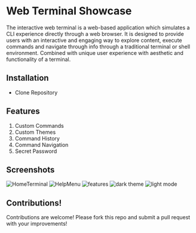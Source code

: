 # Web Terminal Showcase

The interactive web terminal is a web-based application which simulates a CLI experience directly through a web browser. It is designed to provide users with an interactive and engaging way to explore content, execute commands and navigate through info through a traditional terminal or shell environment. Combined with unique user experience with aesthetic and functionality of a terminal. 

## Installation
 - Clone Repository

## Features
1. Custom Commands
2. Custom Themes
3. Command History
4. Command Navigation
5. Secret Password

## Screenshots 
![HomeTerminal](https://github.com/user-attachments/assets/cf924572-df8c-46cd-9198-b3440cde8a01)
![HelpMenu](https://github.com/user-attachments/assets/e5156705-6cb3-46ec-8f5e-e0976f9b72ac)
![features](https://github.com/user-attachments/assets/251aa6d1-16dc-4d55-96cb-1af8a177aeda)
![dark theme](https://github.com/user-attachments/assets/40ae04c2-cc83-4590-a3dd-f25953f6b31e)
![light mode](https://github.com/user-attachments/assets/56c2ac5b-1e52-408d-a293-2e305d81f0ef)

## Contributions!

Contributions are welcome! 
Please fork this repo and submit a pull request with your improvements!
